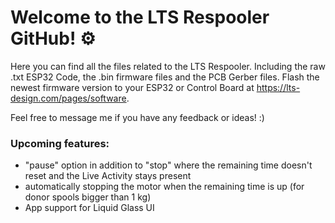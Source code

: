# Welcome to the LTS Respooler GitHub! ⚙️

Here you can find all the files related to the LTS Respooler. Including the raw .txt ESP32 Code, the .bin firmware files and the PCB Gerber files. Flash the newest firmware version to your ESP32 or Control Board at https://lts-design.com/pages/software.

Feel free to message me if you have any feedback or ideas! :)

### Upcoming features:

- "pause" option in addition to "stop" where the remaining time doesn't reset and the Live Activity stays present
- automatically stopping the motor when the remaining time is up (for donor spools bigger than 1 kg)
- App support for Liquid Glass UI
